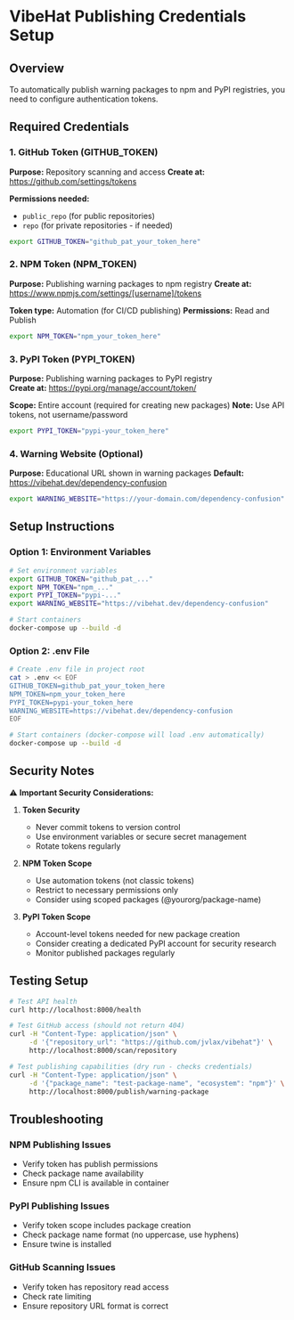 # VibeHat Publishing Credentials Setup

## Overview
To automatically publish warning packages to npm and PyPI registries, you need to configure authentication tokens.

## Required Credentials

### 1. GitHub Token (GITHUB_TOKEN)
**Purpose:** Repository scanning and access
**Create at:** https://github.com/settings/tokens

**Permissions needed:**
- `public_repo` (for public repositories)
- `repo` (for private repositories - if needed)

```bash
export GITHUB_TOKEN="github_pat_your_token_here"
```

### 2. NPM Token (NPM_TOKEN)  
**Purpose:** Publishing warning packages to npm registry
**Create at:** https://www.npmjs.com/settings/[username]/tokens

**Token type:** Automation (for CI/CD publishing)
**Permissions:** Read and Publish

```bash
export NPM_TOKEN="npm_your_token_here"
```

### 3. PyPI Token (PYPI_TOKEN)
**Purpose:** Publishing warning packages to PyPI registry  
**Create at:** https://pypi.org/manage/account/token/

**Scope:** Entire account (required for creating new packages)
**Note:** Use API tokens, not username/password

```bash
export PYPI_TOKEN="pypi-your_token_here"
```

### 4. Warning Website (Optional)
**Purpose:** Educational URL shown in warning packages
**Default:** https://vibehat.dev/dependency-confusion

```bash
export WARNING_WEBSITE="https://your-domain.com/dependency-confusion"
```

## Setup Instructions

### Option 1: Environment Variables
```bash
# Set environment variables
export GITHUB_TOKEN="github_pat_..."
export NPM_TOKEN="npm_..."  
export PYPI_TOKEN="pypi-..."
export WARNING_WEBSITE="https://vibehat.dev/dependency-confusion"

# Start containers
docker-compose up --build -d
```

### Option 2: .env File
```bash
# Create .env file in project root
cat > .env << EOF
GITHUB_TOKEN=github_pat_your_token_here
NPM_TOKEN=npm_your_token_here
PYPI_TOKEN=pypi-your_token_here
WARNING_WEBSITE=https://vibehat.dev/dependency-confusion
EOF

# Start containers (docker-compose will load .env automatically)
docker-compose up --build -d
```

## Security Notes

⚠️ **Important Security Considerations:**

1. **Token Security**
   - Never commit tokens to version control
   - Use environment variables or secure secret management
   - Rotate tokens regularly

2. **NPM Token Scope**
   - Use automation tokens (not classic tokens)
   - Restrict to necessary permissions only
   - Consider using scoped packages (@yourorg/package-name)

3. **PyPI Token Scope**  
   - Account-level tokens needed for new package creation
   - Consider creating a dedicated PyPI account for security research
   - Monitor published packages regularly

## Testing Setup

```bash
# Test API health
curl http://localhost:8000/health

# Test GitHub access (should not return 404)
curl -H "Content-Type: application/json" \
     -d '{"repository_url": "https://github.com/jvlax/vibehat"}' \
     http://localhost:8000/scan/repository

# Test publishing capabilities (dry run - checks credentials)
curl -H "Content-Type: application/json" \
     -d '{"package_name": "test-package-name", "ecosystem": "npm"}' \
     http://localhost:8000/publish/warning-package
```

## Troubleshooting

### NPM Publishing Issues
- Verify token has publish permissions
- Check package name availability
- Ensure npm CLI is available in container

### PyPI Publishing Issues  
- Verify token scope includes package creation
- Check package name format (no uppercase, use hyphens)
- Ensure twine is installed

### GitHub Scanning Issues
- Verify token has repository read access
- Check rate limiting
- Ensure repository URL format is correct 